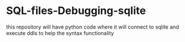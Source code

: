 # SQL-files-Debugging-sqlite
this  repository will have python code where it will connect to sqlite and execute ddls to help the syntax functionality
